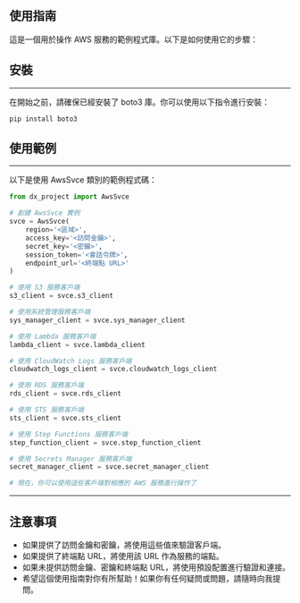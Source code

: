 ## 使用指南
這是一個用於操作 AWS 服務的範例程式庫。以下是如何使用它的步驟：

## 安裝
---
在開始之前，請確保已經安裝了 boto3 庫。你可以使用以下指令進行安裝：

```shell
pip install boto3
```
## 使用範例
---
以下是使用 AwsSvce 類別的範例程式碼：
```python
from dx_project import AwsSvce

# 創建 AwsSvce 實例
svce = AwsSvce(
    region='<區域>',
    access_key='<訪問金鑰>',
    secret_key='<密鑰>',
    session_token='<會話令牌>',
    endpoint_url='<終端點 URL>'
)

# 使用 S3 服務客戶端
s3_client = svce.s3_client

# 使用系統管理服務客戶端
sys_manager_client = svce.sys_manager_client

# 使用 Lambda 服務客戶端
lambda_client = svce.lambda_client

# 使用 CloudWatch Logs 服務客戶端
cloudwatch_logs_client = svce.cloudwatch_logs_client

# 使用 RDS 服務客戶端
rds_client = svce.rds_client

# 使用 STS 服務客戶端
sts_client = svce.sts_client

# 使用 Step Functions 服務客戶端
step_function_client = svce.step_function_client

# 使用 Secrets Manager 服務客戶端
secret_manager_client = svce.secret_manager_client

# 現在，你可以使用這些客戶端對相應的 AWS 服務進行操作了

```
---
## 注意事項
- 如果提供了訪問金鑰和密鑰，將使用這些值來驗證客戶端。
- 如果提供了終端點 URL，將使用該 URL 作為服務的端點。
- 如果未提供訪問金鑰、密鑰和終端點 URL，將使用預設配置進行驗證和連接。
- 希望這個使用指南對你有所幫助！如果你有任何疑問或問題，請隨時向我提問。